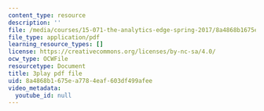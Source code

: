 ```yaml
---
content_type: resource
description: ''
file: /media/courses/15-071-the-analytics-edge-spring-2017/8a4868b1675ea7784eaf603df499afee_Goo1EUY-Y8M.pdf
file_type: application/pdf
learning_resource_types: []
license: https://creativecommons.org/licenses/by-nc-sa/4.0/
ocw_type: OCWFile
resourcetype: Document
title: 3play pdf file
uid: 8a4868b1-675e-a778-4eaf-603df499afee
video_metadata:
  youtube_id: null
---
```

